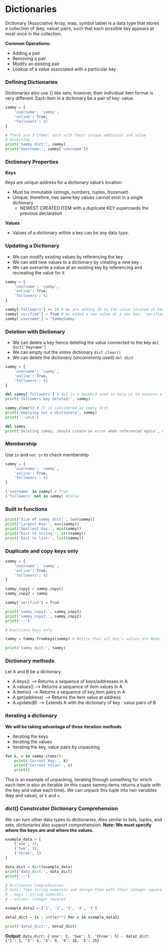 # Dictionaries
Dictionary (Associative Array, map, symbol table) is a data type that stores a collection of (key, value) pairs, such that each possible key appears at most once in the collection.

**Common Operations:**
- Adding a pair
- Removing a pair
- Modify an existing pair
- Lookup of a value associated with a particular key

### Defining Dictionaries
Dictionaries also use {} like sets; however, their individual item format is very different.
Each item in a dictionary be a pair of key: value.
```python
sammy = {
    'username': 'sammy',
    'online': True,
    'followers': 42
}

# There are 3 items: each with their unique addresses and value
# Accessing
print('Sammy dict:', sammy)
print('Username:', sammy['username'])
```

### Dictionary Properties
**Keys**

Keys are unique address for a dictionary value’s location
- Must be immutable (strings, numbers, tuples, frozenset)
- Unique; therefore, two same key values cannot exist in a single dictionary
  - NEWEST CREATED ITEM with a duplicate KEY superceeds the previous declaration

**Values**

- Values of a dictionary within a key can be any data type.

### Updating a Dictionary
- We can modify existing values by referencing the key
- We can add new values to a dictionary by creating a new key
- We can overwrite a value at an existing key by referencing and recreating the value for it

```python
sammy = {
    'username': 'sammy',
    'online': True,
    'followers': 42
}

sammy['followers'] += 10 # We are adding 10 to the value located at key: 'followers'
sammy['verified'] = True # We added a new value at a new key: 'verified'
sammy['username'] = 'SammySammy'
```

### Deletion with Dictionary
- We can delete a key hence deleting the value connected to the key `del dict['keyname']`
- We can empty out the entire dictionary `dict.clear()`
- We can delete the dictionary (uncommonly used) `del dict`

```python
sammy = {
    'username': 'sammy',
    'online': True,
    'followers': 42
}

del sammy['followers'] # del is a keyword used to help us to execute a removal
print('followers key deleted:', sammy)

sammy.clear() # {} is considered an empty dict
print('emptying out a dictionary', sammy)
print('--\n\n')

del sammy
print('Deleting sammy, should create an error when referenced again', sammy)
```

### Membership
Use `in` and `not in` to check membership

```python
sammy = {
    'username': 'sammy',
    'online': True,
    'followers': 42
}

('username' in sammy) # True
('followers' not in sammy) #False
```

### Built in functions

```python
print('Size of sammy dict:', len(sammy))
print('Largest Key:', max(sammy))
print('Smallest Key:', min(sammy))
print('Dict to string:', str(sammy))
print('Dict to list:', list(sammy))
```

### Duplicate and copy keys only

```python
sammy = {
    'username': 'sammy',
    'online': True,
    'followers': 42
}

sammy_copy1 = sammy.copy()
sammy_copy2 = sammy

sammy['verified'] = True

print('sammy_copy1:', sammy_copy1)
print('sammy_copy2:', sammy_copy2)
print('--')

# Duplicate keys only

tammy = tammy.fromkeys(sammy) # Notice that all key's values are None ... aka empty

print('tammy dict:', tammy)
```

### Dictionary methods

Let A and B be a dictionary

- A.keys() –> Returns a sequence of keys/addresses in A
- A.values() –> Returns a sequence of item values in A
- A.items() –> Returns a sequence of key,item pairs in A
- A.get(address) –> Returns the item value at address
- A.update(B) –> Extends A with the dictionary of key : value pairs of B

### Iterating a dictionary
**We will be taking advantage of three iteration methods**
- iterating the keys
- iterating the values
- iterating the key, value pairs by unpacking

```python
for k, v in sammy.items():
    print('Current Key:', k)
    print('Current Value:', v)
    print()
```

This is an example of unpacking, iterating through something for which each item is also an iterable (in this caase sammy.items returns a tuple with the key and value each time). We can unpack this tuple into two variables (key and value), or `k` and `v`.

### dict() Constrcutor Dictionary Comprehension
We can turn other data types to dictionaries.
Also similar to lists, tuples, and sets, dictionaries also support comprehension.
**Note: We must specify where the keys are and where the values.**

```python
example_data = [
    ('one', 3),
    ('two', 3),
    ('three', 5)
]

data_dict = dict(example_data)
print('data_dict:', data_dict)
print('--')

# Dictionary Comprehension
# Goal: Take string numerals and assign them with their integer square
# - keys : string numerals
# - values: integer squares

example_data2 = ['1', '2', '3', '4', '5']

data2_dict = {x : int(x)**2 for x in example_data2}

print('data2_dict:', data2_dict)
```
**Output:**
`data_dict: {'one': 3, 'two': 3, 'three': 5}`
`--`
`data2_dict: {'1': 1, '2': 4, '3': 9, '4': 16, '5': 25}`

